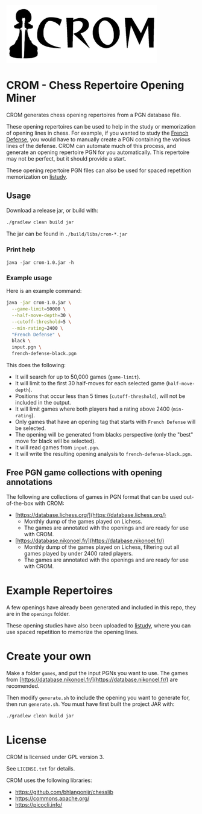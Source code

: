 ![CROM Logo](./assets/crom_logo.png)

# CROM - Chess Repertoire Opening Miner

CROM generates chess opening repertoires from a PGN database file.

These opening repertoires can be used to help in the study or memorization of opening lines in chess. For example, if
you wanted to study the [French Defense](https://en.wikipedia.org/wiki/French_Defence), you would have to manually
create a PGN containing the various lines of the defense. CROM can automate much of this process, and generate an
opening repertoire PGN for you automatically. This repertoire may not be perfect, but it should provide a start.

These opening repertoire PGN files can also be used for spaced repetition memorization
on [listudy](https://listudy.org/en).

## Usage

Download a release jar, or build with:

```bash
./gradlew clean build jar
```

The jar can be found in `./build/libs/crom-*.jar`

### Print help

```
java -jar crom-1.0.jar -h
```

### Example usage

Here is an example command:

```bash
java -jar crom-1.0.jar \
  --game-limit=50000 \
  --half-move-depth=30 \
  --cutoff-threshold=5 \
  --min-rating=2400 \
  "French Defense" \
  black \
  input.pgn \
  french-defense-black.pgn
```

This does the following:

- It will search for up to 50,000 games (`game-limit`).
- It will limit to the first 30 half-moves for each selected game (`half-move-depth`).
- Positions that occur less than 5 times (`cutoff-threshold`), will not be included in the output.
- It will limit games where both players had a rating above 2400 (`min-rating`).
- Only games that have an opening tag that starts with `French Defense` will be selected.
- The opening will be generated from blacks perspective (only the "best" move for black will be selected).
- It will read games from `input.pgn`.
- It will write the resulting opening analysis to `french-defense-black.pgn`.

## Free PGN game collections with opening annotations

The following are collections of games in PGN format that can be used out-of-the-box with CROM:

- [https://database.lichess.org/](https://database.lichess.org/)
    - Monthly dump of the games played on Lichess.
    - The games are annotated with the openings and are ready for use with CROM.
- [https://database.nikonoel.fr/](https://database.nikonoel.fr/)
    - Monthly dump of the games played on Lichess, filtering out all games played by under 2400 rated players.
    - The games are annotated with the openings and are ready for use with CROM.

# Example Repertoires

A few openings have already been generated and included in this repo, they are in the `openings` folder.

These opening studies have also been uploaded to [listudy](https://listudy.org/en/profile/CROM), where you can use
spaced repetition to memorize the opening lines.

# Create your own

Make a folder `games`, and put the input PGNs you want to use. The games
from [https://database.nikonoel.fr/](https://database.nikonoel.fr/) are recomended.

Then modify `generate.sh` to include the opening you want to generate for, then run `generate.sh`. You must have first
built the project JAR with:

```bash
./gradlew clean build jar
```

# License

CROM is licensed under GPL version 3.

See `LICENSE.txt` for details.

CROM uses the following libraries:

- https://github.com/bhlangonijr/chesslib
- https://commons.apache.org/
- https://picocli.info/